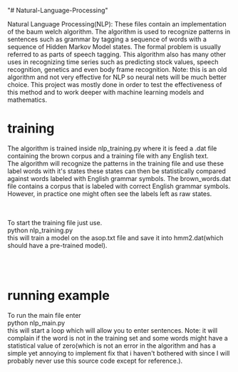 "# Natural-Language-Processing" 


Natural Language Processing(NLP):
These files contain an implementation of the baum welch algorithm. The algorithm is used to recognize patterns in sentences such as
grammar by tagging a sequence of words with a sequence of Hidden Markov Model states. The formal problem is usually referred to as parts of speech tagging. This algorithm also has many other uses in recognizing time series such as predicting stock values, speech recognition, genetics and even body frame recognition. Note: this is an old algorithm and not very effective for NLP so neural nets will be much better choice. This project was mostly done in order to test the effectiveness of this method and to work deeper with machine learning models and mathematics.

# training
The algorithm is trained inside nlp_training.py where it is feed a .dat file containing the brown corpus and a training file with any English text. 
<br>
The algorithm will recognize the patterns in the training file and use these label words with it's states these states can then be statistically compared against words labeled with English grammar symbols. The brown_words.dat file contains a corpus that is  labeled with correct English grammar symbols. However, in practice one might often see the labels left as raw states.

<br><br>
To start the training file just use.<br>
python nlp_training.py <br>
this will train a model on the asop.txt file and save it into hmm2.dat(which should have a pre-trained model).

<br><br>
# running example
To run the main file enter <br>
python nlp_main.py<br>
this will start a loop which will allow you to enter sentences. Note: it will complain if the word is not in the training set and some words might have a statistical value of zero(which is not an error in the algorithm and has a simple yet annoying to implement fix that i haven't bothered with since I will probably never use this source code except for reference.).
